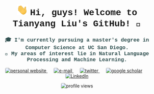 <h1 align="center">
    <img src="assets/wave.gif" width="35px">
    <span style="font-family: 'Courier New', Courier, monospace;">
        Hi, guys! Welcome to Tianyang Liu's GitHub! 🍻
    </span>
</h1>

<h3 align="center" style="font-family: 'Courier New', Courier, monospace; color: #2F4F4F;">
    🎓 I'm currently pursuing a master's degree in Computer Science at UC San Diego. <br>
    🔬 My areas of interest lie in Natural Language Processing and Machine Learning. <br>
</h3>


<p align="center">
    <a href="https://leolty.github.io/" style="margin-right: 20px;">
        <img src="https://img.shields.io/badge/Personal_Website-FFC107?style=for-the-badge&logo=aiqfome&logoColor=black" alt="personal website" style="border-radius: 3px;">
    </a>
    <a href="mailto:til040@ucsd.edu" style="margin-right: 20px;">
        <img src="https://img.shields.io/badge/Email-EA4335?style=for-the-badge&logo=gmail&logoColor=white" alt="e-mail" style="border-radius: 3px;">
    </a>
    <a href="https://twitter.com/LtyLeoii22" style="margin-right: 20px;">
        <img src="https://img.shields.io/badge/Twitter-1DA1F2?style=for-the-badge&logo=twitter&logoColor=white" alt="twitter" style="border-radius: 3px;">
    </a>
    <a href="https://scholar.google.com/citations?user=rJAeYdwAAAAJ&hl=en" style="margin-right: 20px;">
        <img src="https://img.shields.io/badge/Google_Scholar-4285F4?style=for-the-badge&logo=google&logoColor=white" alt="google scholar" style="border-radius: 3px;">
    </a>
    <a href="https://www.linkedin.com/in/tianyangliu-whu-ucsd/">
        <img src="https://img.shields.io/badge/LinkedIn-0A66C2?style=for-the-badge&logo=linkedin&logoColor=white" alt="LinkedIn" style="border-radius: 3px;">
    </a>
</p>
        

<!--
<p align="center" style="margin-top: 20px;">
    <a href="https://github.com/Leolty#gh-light-mode-only">
        <img src="http://github-profile-summary-cards-two.vercel.app/api/cards/profile-details?username=Leolty&hide_border=true&theme=flag_india&card_width=680" />
    </a>
    <a href="https://github.com/Leolty#gh-dark-mode-only">
        <img src="http://github-profile-summary-cards-two.vercel.app/api/cards/profile-details?username=Leolty&hide_border=true&theme=2077&card_width=680" />
    </a>
</p>

<p align="center">
    <a href="https://github.com/Leolty#gh-light-mode-only">
        <img src="http://github-profile-summary-cards-two.vercel.app/api/cards/productive-time?username=Leolty&theme=flag_india&utcOffset=-7&card_width=350" />
    </a>
    <a href="https://github.com/Leolty#gh-dark-mode-only">
        <img src="http://github-profile-summary-cards-two.vercel.app/api/cards/productive-time?username=Leolty&theme=2077&utcOffset=-7&card_width=350" />
    </a>
    <a href="https://github.com/Leolty#gh-light-mode-only">
        <img src="http://github-profile-summary-cards-two.vercel.app/api/cards/most-commit-language?username=Leolty&theme=flag_india&card_width=350" />
    </a>
    <a href="https://github.com/Leolty#gh-dark-mode-only">
        <img src="http://github-profile-summary-cards-two.vercel.app/api/cards/repos-per-language?username=Leolty&theme=2077&card_width=350" />
    </a>
</p>
-->

<p align="center"> 
    <img src="https://komarev.com/ghpvc/?username=Leolty&color=FD5E0F&style=for-the-badge" alt="profile views" style="border-radius: 3px;">
</p>
